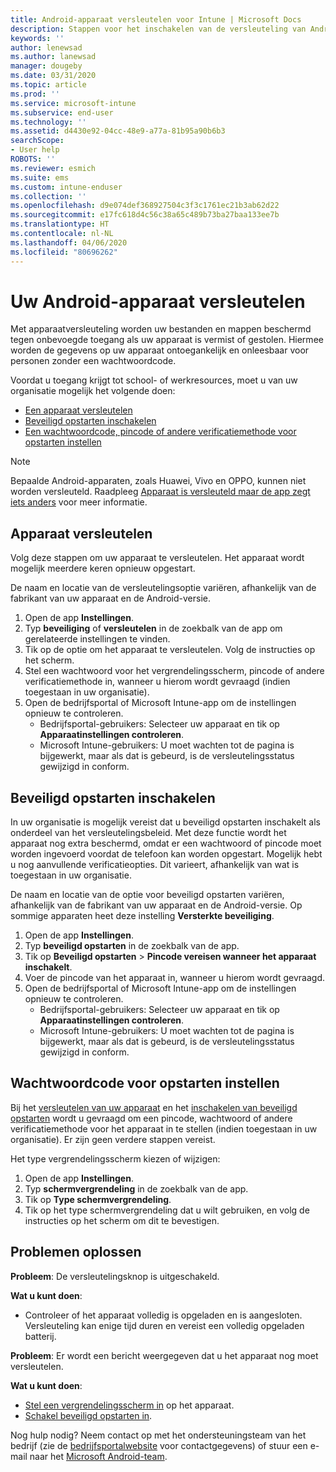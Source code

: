 ```yaml
---
title: Android-apparaat versleutelen voor Intune | Microsoft Docs
description: Stappen voor het inschakelen van de versleuteling van Android-apparaten wanneer dit vereist is door Intune
keywords: ''
author: lenewsad
ms.author: lanewsad
manager: dougeby
ms.date: 03/31/2020
ms.topic: article
ms.prod: ''
ms.service: microsoft-intune
ms.subservice: end-user
ms.technology: ''
ms.assetid: d4430e92-04cc-48e9-a77a-81b95a90b6b3
searchScope:
- User help
ROBOTS: ''
ms.reviewer: esmich
ms.suite: ems
ms.custom: intune-enduser
ms.collection: ''
ms.openlocfilehash: d9e074def368927504c3f3c1761ec21b3ab62d22
ms.sourcegitcommit: e17fc618d4c56c38a65c489b73ba27baa133ee7b
ms.translationtype: HT
ms.contentlocale: nl-NL
ms.lasthandoff: 04/06/2020
ms.locfileid: "80696262"
---
```

# <a name="encrypting-your-android-device"></a>Uw Android-apparaat versleutelen

Met apparaatversleuteling worden uw bestanden en mappen beschermd tegen onbevoegde toegang als uw apparaat is vermist of gestolen. Hiermee worden de gegevens op uw apparaat ontoegankelijk en onleesbaar voor personen zonder een wachtwoordcode. 

Voordat u toegang krijgt tot school- of werkresources, moet u van uw organisatie mogelijk het volgende doen:

* [Een apparaat versleutelen](#encrypt-device)
* [Beveiligd opstarten inschakelen](#enable-secure-startup)
* [Een wachtwoordcode, pincode of andere verificatiemethode voor opstarten instellen](#set-startup-passcode)  

> [!Note]
> Bepaalde Android-apparaten, zoals Huawei, Vivo en OPPO, kunnen niet worden versleuteld. Raadpleeg [Apparaat is versleuteld maar de app zegt iets anders](your-device-appears-encrypted-but-cp-says-otherwise-android.md) voor meer informatie.  

## <a name="encrypt-device"></a>Apparaat versleutelen

Volg deze stappen om uw apparaat te versleutelen. Het apparaat wordt mogelijk meerdere keren opnieuw opgestart. 

De naam en locatie van de versleutelingsoptie variëren, afhankelijk van de fabrikant van uw apparaat en de Android-versie. 

1. Open de app **Instellingen**.
2. Typ **beveiliging** of **versleutelen** in de zoekbalk van de app om gerelateerde instellingen te vinden.
3. Tik op de optie om het apparaat te versleutelen. Volg de instructies op het scherm.  
4. Stel een wachtwoord voor het vergrendelingsscherm, pincode of andere verificatiemethode in, wanneer u hierom wordt gevraagd (indien toegestaan in uw organisatie). 
5. Open de bedrijfsportal of Microsoft Intune-app om de instellingen opnieuw te controleren.
    * Bedrijfsportal-gebruikers: Selecteer uw apparaat en tik op **Apparaatinstellingen controleren**. 
    * Microsoft Intune-gebruikers: U moet wachten tot de pagina is bijgewerkt, maar als dat is gebeurd, is de versleutelingsstatus gewijzigd in conform. 

## <a name="enable-secure-startup"></a>Beveiligd opstarten inschakelen

In uw organisatie is mogelijk vereist dat u beveiligd opstarten inschakelt als onderdeel van het versleutelingsbeleid. Met deze functie wordt het apparaat nog extra beschermd, omdat er een wachtwoord of pincode moet worden ingevoerd voordat de telefoon kan worden opgestart. Mogelijk hebt u nog aanvullende verificatieopties. Dit varieert, afhankelijk van wat is toegestaan in uw organisatie. 

De naam en locatie van de optie voor beveiligd opstarten variëren, afhankelijk van de fabrikant van uw apparaat en de Android-versie. Op sommige apparaten heet deze instelling **Versterkte beveiliging**. 

1. Open de app **Instellingen**.
2. Typ **beveiligd opstarten** in de zoekbalk van de app.
3. Tik op **Beveiligd opstarten** > **Pincode vereisen wanneer het apparaat inschakelt**.
4. Voer de pincode van het apparaat in, wanneer u hierom wordt gevraagd.   
5. Open de bedrijfsportal of Microsoft Intune-app om de instellingen opnieuw te controleren.
    * Bedrijfsportal-gebruikers: Selecteer uw apparaat en tik op **Apparaatinstellingen controleren**. 
    * Microsoft Intune-gebruikers: U moet wachten tot de pagina is bijgewerkt, maar als dat is gebeurd, is de versleutelingsstatus gewijzigd in conform.  


## <a name="set-startup-passcode"></a>Wachtwoordcode voor opstarten instellen   
Bij het [versleutelen van uw apparaat](#encrypt-device) en het [inschakelen van beveiligd opstarten](#enable-secure-startup) wordt u gevraagd om een pincode, wachtwoord of andere verificatiemethode voor het apparaat in te stellen (indien toegestaan in uw organisatie). Er zijn geen verdere stappen vereist. 

Het type vergrendelingsscherm kiezen of wijzigen:

1. Open de app **Instellingen**.
2. Typ **schermvergrendeling** in de zoekbalk van de app.
3. Tik op **Type schermvergrendeling**.
4. Tik op het type schermvergrendeling dat u wilt gebruiken, en volg de instructies op het scherm om dit te bevestigen.  

## <a name="troubleshoot"></a>Problemen oplossen    
**Probleem**: De versleutelingsknop is uitgeschakeld.   

**Wat u kunt doen**: 
* Controleer of het apparaat volledig is opgeladen en is aangesloten. Versleuteling kan enige tijd duren en vereist een volledig opgeladen batterij.   

**Probleem**: Er wordt een bericht weergegeven dat u het apparaat nog moet versleutelen.  

**Wat u kunt doen**:
   *  [Stel een vergrendelingsscherm in](#set-startup-passcode) op het apparaat. 
   * [Schakel beveiligd opstarten in](#enable-secure-startup).

Nog hulp nodig? Neem contact op met het ondersteuningsteam van het bedrijf (zie de [bedrijfsportalwebsite](https://go.microsoft.com/fwlink/?linkid=2010980) voor contactgegevens) of stuur een e-mail naar het <a href="mailto:wintunedroidfbk@microsoft.com?subject=I'm having trouble with encryption on my Android device&body=Describe the issue you're experiencing here.">Microsoft Android-team</a>.  
